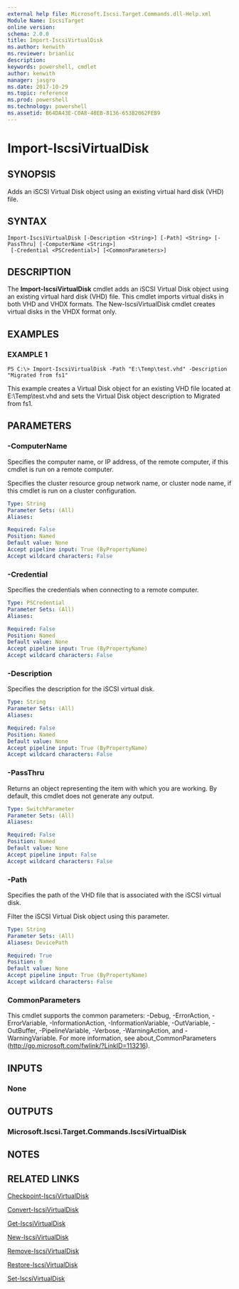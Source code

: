 ```yaml
---
external help file: Microsoft.Iscsi.Target.Commands.dll-Help.xml
Module Name: IscsiTarget
online version: 
schema: 2.0.0
title: Import-IscsiVirtualDisk
ms.author: kenwith
ms.reviewer: brianlic
description: 
keywords: powershell, cmdlet
author: kenwith
manager: jasgro
ms.date: 2017-10-29
ms.topic: reference
ms.prod: powershell
ms.technology: powershell
ms.assetid: B64DA43E-C0A8-48EB-8136-653B2062FEB9
---
```


# Import-IscsiVirtualDisk

## SYNOPSIS
Adds an iSCSI Virtual Disk object using an existing virtual hard disk (VHD) file.

## SYNTAX

```
Import-IscsiVirtualDisk [-Description <String>] [-Path] <String> [-PassThru] [-ComputerName <String>]
 [-Credential <PSCredential>] [<CommonParameters>]
```

## DESCRIPTION
The **Import-IscsiVirtualDisk** cmdlet adds an iSCSI Virtual Disk object using an existing virtual hard disk (VHD) file.
This cmdlet imports virtual disks in both VHD and VHDX formats.
The New-IscsiVirtualDisk cmdlet creates virtual disks in the VHDX format only.

## EXAMPLES

### EXAMPLE 1
```
PS C:\> Import-IscsiVirtualDisk -Path "E:\Temp\test.vhd" -Description "Migrated from fs1"
```

This example creates a Virtual Disk object for an existing VHD file located at E:\Temp\test.vhd and sets the Virtual Disk object description to Migrated from fs1.

## PARAMETERS

### -ComputerName
Specifies the computer name, or IP address, of the remote computer, if this cmdlet is run on a remote computer. 
                         
Specifies the cluster resource group network name, or cluster node name, if this cmdlet is run on a cluster configuration.

```yaml
Type: String
Parameter Sets: (All)
Aliases: 

Required: False
Position: Named
Default value: None
Accept pipeline input: True (ByPropertyName)
Accept wildcard characters: False
```

### -Credential
Specifies the credentials when connecting to a remote computer.

```yaml
Type: PSCredential
Parameter Sets: (All)
Aliases: 

Required: False
Position: Named
Default value: None
Accept pipeline input: True (ByPropertyName)
Accept wildcard characters: False
```

### -Description
Specifies the description for the iSCSI virtual disk.

```yaml
Type: String
Parameter Sets: (All)
Aliases: 

Required: False
Position: Named
Default value: None
Accept pipeline input: True (ByPropertyName)
Accept wildcard characters: False
```

### -PassThru
Returns an object representing the item with which you are working.
By default, this cmdlet does not generate any output.

```yaml
Type: SwitchParameter
Parameter Sets: (All)
Aliases: 

Required: False
Position: Named
Default value: None
Accept pipeline input: False
Accept wildcard characters: False
```

### -Path
Specifies the path of the VHD file that is associated with the iSCSI virtual disk. 
                         
Filter the iSCSI Virtual Disk object using this parameter.

```yaml
Type: String
Parameter Sets: (All)
Aliases: DevicePath

Required: True
Position: 0
Default value: None
Accept pipeline input: True (ByPropertyName)
Accept wildcard characters: False
```

### CommonParameters
This cmdlet supports the common parameters: -Debug, -ErrorAction, -ErrorVariable, -InformationAction, -InformationVariable, -OutVariable, -OutBuffer, -PipelineVariable, -Verbose, -WarningAction, and -WarningVariable. For more information, see about_CommonParameters (http://go.microsoft.com/fwlink/?LinkID=113216).

## INPUTS

### None

## OUTPUTS

### Microsoft.Iscsi.Target.Commands.IscsiVirtualDisk

## NOTES

## RELATED LINKS

[Checkpoint-IscsiVirtualDisk](./Checkpoint-IscsiVirtualDisk.md)

[Convert-IscsiVirtualDisk](./Convert-IscsiVirtualDisk.md)

[Get-IscsiVirtualDisk](./Get-IscsiVirtualDisk.md)

[New-IscsiVirtualDisk](./New-IscsiVirtualDisk.md)

[Remove-IscsiVirtualDisk](./Remove-IscsiVirtualDisk.md)

[Restore-IscsiVirtualDisk](./Restore-IscsiVirtualDisk.md)

[Set-IscsiVirtualDisk](./Set-IscsiVirtualDisk.md)
